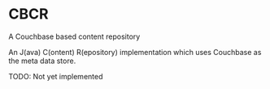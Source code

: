 # CBCR
A Couchbase based content repository

An J(ava) C(ontent) R(epository) implementation which uses Couchbase as the meta data store.

TODO: Not yet implemented
